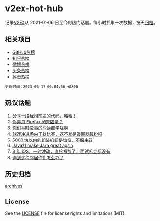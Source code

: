 # v2ex-hot-hub

 记录[V2EX](https://www.v2ex.com/)从 2021-01-06 日至今的热门话题。每小时抓取一次数据，按天[归档](archives)。
 
 ## 相关项目

- [GitHub热榜](https://github.com/snaildev/github-hot-hub)
- [知乎热榜](https://github.com/snaildev/zhihu-hot-hub)
- [微博热榜](https://github.com/snaildev/weibo-hot-hub)
- [头条热榜](https://github.com/snaildev/toutiao-hot-hub)
- [抖音热榜](https://github.com/snaildev/douyin-hot-hub)


 `更新时间：2023-06-17 06:04:56 +0800`

## 热议话题

1. [分享一段我司前辈的代码，哈哈！](https://www.v2ex.com/t/949195)
1. [你弃用 Firefox 的原因是？](https://www.v2ex.com/t/949337)
1. [你们平时没事的时候都学啥啊](https://www.v2ex.com/t/949193)
1. [球迷冲进场内干扰比赛，这不就是饭圈脑残粉吗](https://www.v2ex.com/t/949172)
1. [5000 块以内的组装机都是垃圾，不服来辩](https://www.v2ex.com/t/949308)
1. [Java21 make Java great again](https://www.v2ex.com/t/949151)
1. [8 年 iOS，一时冲动，直接裸辞了，面试机会都没有](https://www.v2ex.com/t/949346)
1. [遇到这种邻居你们怎么办？](https://www.v2ex.com/t/949149)

## 历史归档

[archives](archives)

## License

See the [LICENSE](LICENSE) file for license rights and limitations (MIT).
